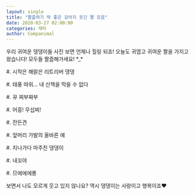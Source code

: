 ```yaml
---
layout: single
title: "짤줍하기 딱 좋은 강아지 웃긴 짤 모음"
date: 2020-03-27 02:00:00
categories: 재미
author: Companimal
---
```


우리 귀여운 댕댕이들 사진 보면 언제나 힐링 되죠! 오늘도 귀엽고 귀여운 짤을 가지고 왔습니다! 모두들 짤줍해가세요! \*\_\*

\#. 시작은 해맑은 리트리버 댕댕

\#. 태풍 따위... 내 산책을 막을 수 없다

\#. 뀨 찌부짜부

\#. 어흥! 무섭찌!

\#. 잔든견

\#. 앞머리 가발의 올바른 예

\#. 지나가다 마주친 댕댕이

\#. 내꼬야

\#. 므에에에롱

보면서 나도 모르게 웃고 있지 않나요? 역시 댕댕이는 사랑이고 행복이죠♥

